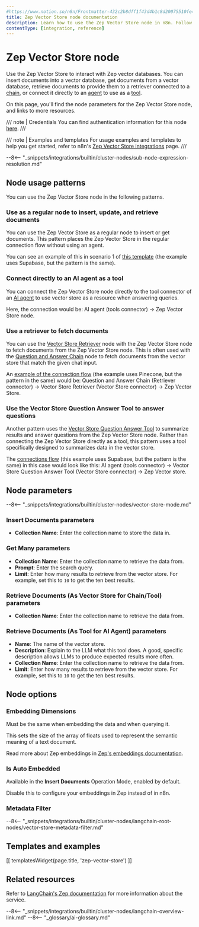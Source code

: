 ```yaml
---
#https://www.notion.so/n8n/Frontmatter-432c2b8dff1f43d4b1c8d20075510fe4
title: Zep Vector Store node documentation
description: Learn how to use the Zep Vector Store node in n8n. Follow technical documentation to integrate Zep Vector Store node into your workflows.
contentType: [integration, reference]
---
```


# Zep Vector Store node

Use the Zep Vector Store to interact with Zep vector databases. You can insert documents into a vector database, get documents from a vector database, retrieve documents to provide them to a retriever connected to a [chain](/glossary.md#ai-chain), or connect it directly to an [agent](/glossary.md#ai-agent) to use as a [tool](/glossary.md#ai-tool).

On this page, you'll find the node parameters for the Zep Vector Store node, and links to more resources.

/// note | Credentials
You can find authentication information for this node [here](/integrations/builtin/credentials/zep.md).
///

/// note | Examples and templates
For usage examples and templates to help you get started, refer to n8n's [Zep Vector Store integrations](https://n8n.io/integrations/zep-vector-store/) page.
///

--8<-- "_snippets/integrations/builtin/cluster-nodes/sub-node-expression-resolution.md"

## Node usage patterns

You can use the Zep Vector Store node in the following patterns.

### Use as a regular node to insert, update, and retrieve documents

You can use the Zep Vector Store as a regular node to insert or get documents. This pattern places the Zep Vector Store in the regular connection flow without using an agent.

You can see an example of this in scenario 1 of [this template](https://n8n.io/workflows/2621-ai-agent-to-chat-with-files-in-supabase-storage/) (the example uses Supabase, but the pattern is the same).

### Connect directly to an AI agent as a tool

You can connect the Zep Vector Store node directly to the tool connector of an [AI agent](/integrations/builtin/cluster-nodes/root-nodes/n8n-nodes-langchain.agent/index.md) to use vector store as a resource when answering queries.

Here, the connection would be: AI agent (tools connector) -> Zep Vector Store node.

### Use a retriever to fetch documents

You can use the [Vector Store Retriever](/integrations/builtin/cluster-nodes/sub-nodes/n8n-nodes-langchain.retrievervectorstore.md) node with the Zep Vector Store node to fetch documents from the Zep Vector Store node. This is often used with the [Question and Answer Chain](/integrations/builtin/cluster-nodes/root-nodes/n8n-nodes-langchain.chainretrievalqa/index.md) node to fetch documents from the vector store that match the given chat input.

An [example of the connection flow](https://n8n.io/workflows/1960-ask-questions-about-a-pdf-using-ai/) (the example uses Pinecone, but the pattern in the same) would be: Question and Answer Chain (Retriever connector) -> Vector Store Retriever (Vector Store connector) -> Zep Vector Store.

### Use the Vector Store Question Answer Tool to answer questions

Another pattern uses the [Vector Store Question Answer Tool](/integrations/builtin/cluster-nodes/sub-nodes/n8n-nodes-langchain.toolvectorstore.md) to summarize results and answer questions from the Zep Vector Store node. Rather than connecting the Zep Vector Store directly as a tool, this pattern uses a tool specifically designed to summarizes data in the vector store.

The [connections flow](https://n8n.io/workflows/2621-ai-agent-to-chat-with-files-in-supabase-storage/) (this example uses Supabase, but the pattern is the same) in this case would look like this: AI agent (tools connector) -> Vector Store Question Answer Tool (Vector Store connector) -> Zep Vector store.
	
## Node parameters

--8<-- "_snippets/integrations/builtin/cluster-nodes/vector-store-mode.md"

### Insert Documents parameters

* **Collection Name**: Enter the collection name to store the data in.

<!-- vale from-write-good.Weasel = NO -->
### Get Many parameters
<!-- vale from-write-good.Weasel = YES -->

* **Collection Name**: Enter the collection name to retrieve the data from.
* **Prompt**: Enter the search query.
* **Limit**: Enter how many results to retrieve from the vector store. For example, set this to `10` to get the ten best results.

### Retrieve Documents (As Vector Store for Chain/Tool) parameters

* **Collection Name**: Enter the collection name to retrieve the data from.

### Retrieve Documents (As Tool for AI Agent) parameters

* **Name**: The name of the vector store.
* **Description**: Explain to the LLM what this tool does. A good, specific description allows LLMs to produce expected results more often.
* **Collection Name**: Enter the collection name to retrieve the data from.
* **Limit**: Enter how many results to retrieve from the vector store. For example, set this to `10` to get the ten best results.

## Node options

### Embedding Dimensions

Must be the same when embedding the data and when querying it.

This sets the size of the array of floats used to represent the semantic meaning of a text document.

Read more about Zep embeddings in [Zep's embeddings documentation](https://docs.getzep.com/deployment/embeddings/).

### Is Auto Embedded

Available in the **Insert Documents** Operation Mode, enabled by default.

Disable this to configure your embeddings in Zep instead of in n8n.

### Metadata Filter

--8<-- "_snippets/integrations/builtin/cluster-nodes/langchain-root-nodes/vector-store-metadata-filter.md"

## Templates and examples

<!-- see https://www.notion.so/n8n/Pull-in-templates-for-the-integrations-pages-37c716837b804d30a33b47475f6e3780 -->
[[ templatesWidget(page.title, 'zep-vector-store') ]]

## Related resources

Refer to [LangChain's Zep documentation](https://js.langchain.com/docs/integrations/vectorstores/zep/) for more information about the service.

--8<-- "_snippets/integrations/builtin/cluster-nodes/langchain-overview-link.md"
--8<-- "_glossary/ai-glossary.md"
